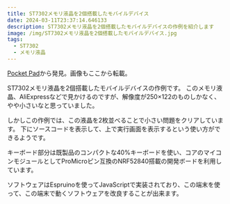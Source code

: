 ```yaml
---
title: ST7302メモリ液晶を2個搭載したモバイルデバイス
date: 2024-03-11T23:37:14.646133
description: ST7302メモリ液晶を2個搭載したモバイルデバイスの作例を紹介します
image: /img/ST7302メモリ液晶を2個搭載したモバイルデバイス.jpg
tags:
  - ST7302
  - メモリ液晶
---
```

[Pocket Pad](https://hackaday.io/project/195010-pocket-pad)から発見。画像もここから転載。

ST7302メモリ液晶を2個搭載したモバイルデバイスの作例です。
このメモリ液晶、AliExpressなどで見かけるのですが、解像度が250×122のものしかなく、やや小さいなと思っていました。

しかしこの作例では、この液晶を2枚並べることで小さい問題をクリアしています。
下にソースコードを表示して、上で実行画面を表示するという使い方ができるようです。

キーボード部分は既製品のコンパクトな40%キーボードを使い、コアのマイコンモジュールとしてProMicroピン互換のNRF52840搭載の開発ボードを利用しています。

ソフトウェアはEspruinoを使ってJavaScriptで実装されており、この端末を使って、この端末で動くソフトウェアを改良することが出来ます。


